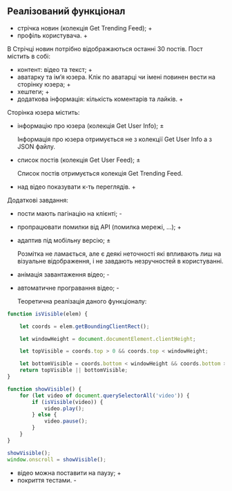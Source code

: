 ## Реалізований функціонал

- стрічка новин (колекція Get Trending Feed); +
- профіль користувача. +

В Стрічці новин потрібно відображаються останні 30 постів. Пост містить в собі: 

- контент: відео та текст; +
- аватарку та імʼя юзера. Клік по аватарці чи імені повинен вести на сторінку юзера; +
- хештеги; +
- додаткова інформація: кількість коментарів та лайків. +

Сторінка юзера містить: 

- інформацію про юзера (колекція Get User Info); ±

   Інформація про юзера отримується не з колекції Get User Info а з JSON файлу.

- список постів (колекція Get User Feed); ±

   Список постів отримується колекція Get Trending Feed.
	  
- над відео показувати к-ть переглядів. +

Додаткові завдання: 

- пости мають пагінацію на клієнті; -
- пропрацювати помилки від API (помилка мережі, ...); +
- адаптив під мобільну версію; ±

   Розмітка не ламається, але є деякі неточності які впливають лиш на візуальне відображення, і не завдають незручностей в користуванні.

- анімація завантаження відео; -
- автоматичне програвання відео; -

   Теоретична реалізація даного функціоналу:

```javascript
function isVisible(elem) {

	let coords = elem.getBoundingClientRect();

	let windowHeight = document.documentElement.clientHeight;

	let topVisible = coords.top > 0 && coords.top < windowHeight;

	let bottomVisible = coords.bottom < windowHeight && coords.bottom > 0;
	return topVisible || bottomVisible;
}

function showVisible() {
	for (let video of document.querySelectorAll('video')) {
		if (isVisible(video)) {
			video.play();
		} else {
			video.pause();
		}
	}
}

showVisible();
window.onscroll = showVisible();
```
- відео можна поставити на паузу; +
- покриття тестами. -

